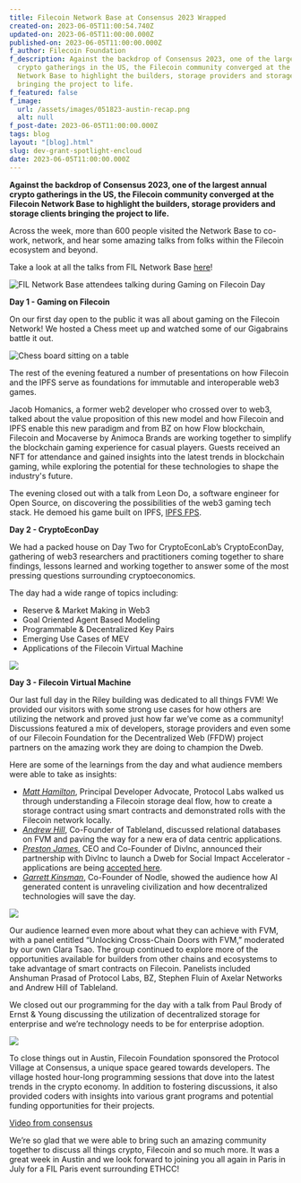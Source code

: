 ```yaml
---
title: Filecoin Network Base at Consensus 2023 Wrapped
created-on: 2023-06-05T11:00:54.740Z
updated-on: 2023-06-05T11:00:00.000Z
published-on: 2023-06-05T11:00:00.000Z
f_author: Filecoin Foundation
f_description: Against the backdrop of Consensus 2023, one of the largest annual
  crypto gatherings in the US, the Filecoin community converged at the Filecoin
  Network Base to highlight the builders, storage providers and storage clients
  bringing the project to life.
f_featured: false
f_image:
  url: /assets/images/051823-austin-recap.png
  alt: null
f_post-date: 2023-06-05T11:00:00.000Z
tags: blog
layout: "[blog].html"
slug: dev-grant-spotlight-encloud
date: 2023-06-05T11:00:00.000Z
---
```

**Against the backdrop of Consensus 2023, one of the largest annual crypto gatherings in the US, the Filecoin community converged at the Filecoin Network Base to highlight the builders, storage providers and storage clients bringing the project to life.**

Across the week, more than 600 people visited the Network Base to co-work, network, and hear some amazing talks from folks within the Filecoin ecosystem and beyond.

Take a look at all the talks from FIL Network Base [here](https://www.youtube.com/playlist?list=PLp3zrT1ewY0kwXj2NgQU6ZrbLlb_Uwmc0)!

![FIL Network Base attendees talking during Gaming on Filecoin Day](/assets/images/filecoin-network-base-1.jpg)

**Day 1 - Gaming on Filecoin**

On our first day open to the public it was all about gaming on the Filecoin Network! We hosted a Chess meet up and watched some of our Gigabrains battle it out.

![Chess board sitting on a table](/assets/images/filecoin-network-base-2.jpg)

The rest of the evening featured a number of presentations on how Filecoin and the IPFS serve as foundations for immutable and interoperable web3 games.

Jacob Homanics, a former web2 developer who crossed over to web3, talked about the value proposition of this new model and how Filecoin and IPFS enable this new paradigm and from BZ on how Flow blockchain, Filecoin and Mocaverse by Animoca Brands are working together to simplify the blockchain gaming experience for casual players. Guests received an NFT for attendance and gained insights into the latest trends in blockchain gaming, while exploring the potential for these technologies to shape the industry's future.

The evening closed out with a talk from Leon Do, a software engineer for Open Source, on discovering the possibilities of the web3 gaming tech stack. He demoed his game built on IPFS, [IPFS FPS](https://ipfs-fps-website.on.fleek.co/).

**Day 2 - CryptoEconDay**

We had a packed house on Day Two for CryptoEconLab’s CryptoEconDay, gathering of web3 researchers and practitioners coming together to share findings, lessons learned and working together to answer some of the most pressing questions surrounding cryptoeconomics.

The day had a wide range of topics including:

* Reserve & Market Making in Web3
* ​​Goal Oriented Agent Based Modeling
* ​​Programmable & Decentralized Key Pairs
* ​​Emerging Use Cases of MEV
* ​Applications of the ​Filecoin Virtual Machine

![](/assets/images/filecoin-network-base-3.jpg)

**Day 3 - Filecoin Virtual Machine**

Our last full day in the Riley building was dedicated to all things FVM! We provided our visitors with some strong use cases for how others are utilizing the network and proved just how far we’ve come as a community! Discussions featured a mix of developers, storage providers and even some of our Filecoin Foundation for the Decentralized Web (FFDW) project partners on the amazing work they are doing to champion the Dweb.

Here are some of the learnings from the day and what audience members were able to take as insights:

* *[Matt Hamilton](https://youtu.be/J9i7J5lMsgg)*, Principal Developer Advocate, Protocol Labs walked us through understanding a Filecoin storage deal flow, how to create a storage contract using smart contracts and demonstrated rolls with the Filecoin network locally.
* *[Andrew Hill](https://youtu.be/y1secDqVgYI)*, Co-Founder of Tableland, discussed relational databases on FVM and paving the way for a new era of data centric applications.
* *[Preston James](https://youtu.be/dcYVssNSrak)*, CEO and Co-Founder of DivInc, announced their partnership with DivInc to launch a Dweb for Social Impact Accelerator - applications are being [accepted here](https://www.divinc.org/focusareas/social-impact).
* *[Garrett Kinsman](https://youtu.be/-u83Cvv9lAM)*, Co-Founder of Nodle, showed the audience how AI generated content is unraveling civilization and how decentralized technologies will save the day.

![](/assets/images/filecoin-network-base-4.jpg)

Our audience learned even more about what they can achieve with FVM, with a panel entitled “Unlocking Cross-Chain Doors with FVM,” moderated by our own Clara Tsao. The group continued to explore more of the opportunities available for builders from other chains and ecosystems to take advantage of smart contracts on Filecoin. Panelists included Anshuman Prasad of Protocol Labs, BZ, Stephen Fluin of Axelar Networks and Andrew Hill of Tableland.

We closed out our programming for the day with a talk from Paul Brody of Ernst & Young discussing the utilization of decentralized storage for enterprise and we’re technology needs to be for enterprise adoption.

![](/assets/images/filecoin-network-base-5.jpg)

To close things out in Austin, Filecoin Foundation sponsored the Protocol Village at Consensus, a unique space geared towards developers. The village hosted hour-long programming sessions that dove into the latest trends in the crypto economy. In addition to fostering discussions, it also provided coders with insights into various grant programs and potential funding opportunities for their projects.

[Video from consensus](https://twitter.com/i/status/1651594753740341248)

We’re so glad that we were able to bring such an amazing community together to discuss all things crypto, Filecoin and so much more. It was a great week in Austin and we look forward to joining you all again in Paris in July for a FIL Paris event surrounding ETHCC!